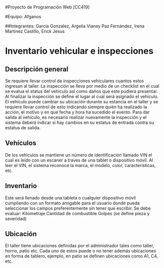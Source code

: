 #Proyecto de Programación Web [CC419]

#Equipo: Afganos

##Integrantes: 
	García Gonzalez, Argelia Vianey
	Paz Fernández, Irena
    	Martinez Castillo, Erick Jesus

# Inventario vehicular e inspecciones

## Descripción general
Se requiere llevar control de inspecciones vehiculares cuantos estos ingresan al taller.
La inspección se lleva por medio de un checklist en el cual se evalua el status del vehiculo así como daños que este pudiera presentar.
Al finalizar la inspección se define el lugar al cual será asignado el vehículo.
El vehículo puede cambiar su ubicación durante su estancia en el taller y se requiere llevar control de esto indicando siempre quién ha realizado la acción, el motivo y en que fecha y hora ha sucedido el evento.
Para dar salida al vehículo, es necesario realizar nuevamente la inspección y el sistema deberá indicar si hay cambios en su estatus de entrada contra su estatus de salida.

## Vehículos
De los vehiculos se mantiene un número de identificación llamado VIN el cual es leído con un escaner a traves de una tablet o dispositivo móvil.
Al leer el VIN, el sistema reconoce la marca, el modelo, color, caracteristicas, etc.

## Inventario
Este será llenado desde una tableta o cualquier dispositivo móvil cumpliendo con un formato amigable para el usuario donde pueda seleccionar los campos preferentemente sin tener que escribir.
Se debe evaluar:
Kilometraje
Cantidad de combustible
Golpes (se define pieza y severidad)

## Ubicación
El taller tiene ubicaciones definidas por el administrador tales como taller, horno, patio etc.
Cada uno de estos puede o no tener además ubicaciones en forma de tablero, ejemplo, en patio se definen ubicaciones como A1, C4, etc.
